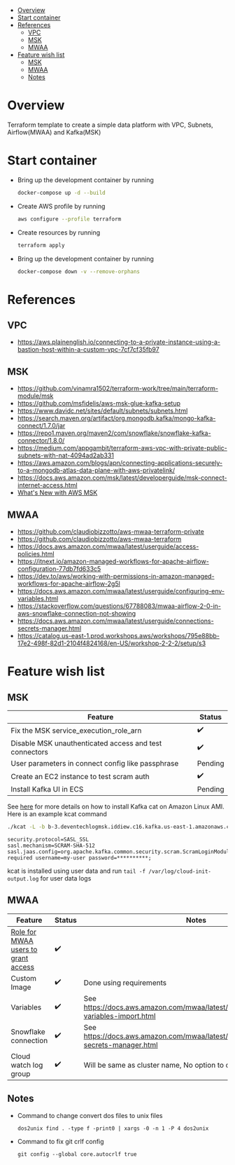 - [Overview](#overview)
- [Start container](#start-container)
- [References](#references)
  - [VPC](#vpc)
  - [MSK](#msk)
  - [MWAA](#mwaa)
- [Feature wish list](#feature-wish-list)
  - [MSK](#msk-1)
  - [MWAA](#mwaa-1)
  - [Notes](#notes)
  
# Overview
Terraform template to create a simple data platform with VPC, Subnets, Airflow(MWAA) and Kafka(MSK)

# Start container

- Bring up the development container by running
  ```bash
  docker-compose up -d --build
  ```

- Create AWS profile by running
  ```bash
  aws configure --profile terraform
  ```

- Create resources by running   
  ```bash
  terraform apply
  ```

- Bring up the development container by running
  ```bash
  docker-compose down -v --remove-orphans
  ```
  
# References

## VPC
- https://aws.plainenglish.io/connecting-to-a-private-instance-using-a-bastion-host-within-a-custom-vpc-7cf7cf35fb97

## MSK
- https://github.com/vinamra1502/terraform-work/tree/main/terraform-module/msk
- https://github.com/msfidelis/aws-msk-glue-kafka-setup
- https://www.davidc.net/sites/default/subnets/subnets.html
- https://search.maven.org/artifact/org.mongodb.kafka/mongo-kafka-connect/1.7.0/jar
- https://repo1.maven.org/maven2/com/snowflake/snowflake-kafka-connector/1.8.0/
- https://medium.com/appgambit/terraform-aws-vpc-with-private-public-subnets-with-nat-4094ad2ab331
- https://aws.amazon.com/blogs/apn/connecting-applications-securely-to-a-mongodb-atlas-data-plane-with-aws-privatelink/
- https://docs.aws.amazon.com/msk/latest/developerguide/msk-connect-internet-access.html
- [What's New with AWS MSK](https://aws.amazon.com/about-aws/whats-new/2022/?whats-new-content-all.sort-by=item.additionalFields.postDateTime&whats-new-content-all.sort-order=desc&awsf.whats-new-analytics=general-products%23amazon-msk&awsf.whats-new-app-integration=*all&awsf.whats-new-arvr=*all&awsf.whats-new-blockchain=*all&awsf.whats-new-business-applications=*all&awsf.whats-new-cloud-financial-management=*all&awsf.whats-new-compute=*all&awsf.whats-new-containers=*all&awsf.whats-new-customer-enablement=*all&awsf.whats-new-customer%20engagement=*all&awsf.whats-new-database=*all&awsf.whats-new-developer-tools=*all&awsf.whats-new-end-user-computing=*all&awsf.whats-new-mobile=*all&awsf.whats-new-gametech=*all&awsf.whats-new-iot=*all&awsf.whats-new-machine-learning=*all&awsf.whats-new-management-governance=*all&awsf.whats-new-media-services=*all&awsf.whats-new-migration-transfer=*all&awsf.whats-new-networking-content-delivery=*all&awsf.whats-new-quantum-tech=*all&awsf.whats-new-robotics=*all&awsf.whats-new-satellite=*all&awsf.whats-new-security-id-compliance=*all&awsf.whats-new-serverless=*all&awsf.whats-new-storage=*all)

## MWAA
- https://github.com/claudiobizzotto/aws-mwaa-terraform-private
- https://github.com/claudiobizzotto/aws-mwaa-terraform
- https://docs.aws.amazon.com/mwaa/latest/userguide/access-policies.html
- https://itnext.io/amazon-managed-workflows-for-apache-airflow-configuration-77db7fd633c5
- https://dev.to/aws/working-with-permissions-in-amazon-managed-workflows-for-apache-airflow-2g5l
- https://docs.aws.amazon.com/mwaa/latest/userguide/configuring-env-variables.html
- https://stackoverflow.com/questions/67788083/mwaa-airflow-2-0-in-aws-snowflake-connection-not-showing
- https://docs.aws.amazon.com/mwaa/latest/userguide/connections-secrets-manager.html
- https://catalog.us-east-1.prod.workshops.aws/workshops/795e88bb-17e2-498f-82d1-2104f4824168/en-US/workshop-2-2-2/setup/s3

# Feature wish list
## MSK

| Feature                                                | Status  |
| ------------------------------------------------------ | ------- |
| Fix the MSK service_execution_role_arn                 | ✔️       |
| Disable MSK unauthenticated access and test connectors | ✔️       |
| User parameters in connect config like passphrase      | Pending |
| Create an EC2 instance to test scram auth              | ✔️       |
| Install Kafka UI in ECS                                | Pending |

See [here](https://fmunz.medium.com/kafkacat-on-amazonlinux-centos-d7ded88042e8) for more details on how to install Kafka cat on Amazon Linux AMI. Here is an example kcat command 

```bash
./kcat -L -b b-3.deventechlogmsk.iddiew.c16.kafka.us-east-1.amazonaws.com:9096,b-2.deventechlogmsk.iddiew.c16.kafka.us-east-1.amazonaws.com:9096,b-1.deventechlogmsk.iddiew.c16.kafka.us-east-1.amazonaws.com:9096 -X security.protocol=SASL_SSL -X sasl.mechanism=SCRAM-SHA-512 -X sasl.username=foo -X sasl.password=xxxxxxx
```

```config
security.protocol=SASL_SSL
sasl.mechanism=SCRAM-SHA-512
sasl.jaas.config=org.apache.kafka.common.security.scram.ScramLoginModule required username=my-user password=**********;
```

kcat is installed using user data and run `tail -f /var/log/cloud-init-output.log` for user data logs

## MWAA
| Feature                                                                                                       | Status | Notes                                                                                  |
| ------------------------------------------------------------------------------------------------------------- | ------ | -------------------------------------------------------------------------------------- |
| [Role for MWAA users to grant access](https://docs.aws.amazon.com/mwaa/latest/userguide/access-policies.html) | ✔️      |                                                                                        |
| Custom Image                                                                                                  | ✔️      | Done using requirements                                                                |
| Variables                                                                                                     | ✔️      | See https://docs.aws.amazon.com/mwaa/latest/userguide/samples-variables-import.html    |
| Snowflake connection                                                                                          | ✔️      | See https://docs.aws.amazon.com/mwaa/latest/userguide/connections-secrets-manager.html |
| Cloud watch log group                                                                                         | ✔️      | Will be same as cluster name, No option to customize                                   |

## Notes
- Command to change convert dos files to unix files
  ``` 
  dos2unix find . -type f -print0 | xargs -0 -n 1 -P 4 dos2unix
  ```
- Command to fix git crlf config
  ```
  git config --global core.autocrlf true
  ```